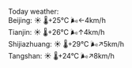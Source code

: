 Today weather:  
Beijing: ☀️   🌡️+25°C 🌬️←4km/h  
Tianjin: ☀️   🌡️+26°C 🌬️↑4km/h  
Shijiazhuang: ☀️   🌡️+29°C 🌬️↗5km/h  
Tangshan: ☀️   🌡️+24°C 🌬️↗8km/h  
